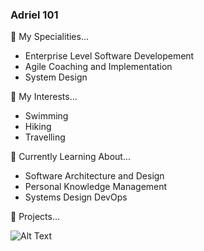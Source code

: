 

### Adriel 101

 🌟 My Specialities...
- Enterprise Level Software Developement
- Agile Coaching and Implementation
- System Design

🌟 My Interests...
- Swimming
- Hiking
- Travelling

🌟 Currently Learning About...
- Software Architecture and Design
- Personal Knowledge Management
- Systems Design DevOps

🌟 Projects...


![Alt Text](https://media.giphy.com/media/bPCwGUF2sKjyE/giphy.gif)

<!--
**AdrielDeVera/AdrielDeVera** is a ✨ _special_ ✨ repository because its `README.md` (this file) appears on your GitHub profile.

Here are some ideas to get you started:

- 🔭 I’m currently working on ...
- 🌱 I’m currently learning ...
- 👯 I’m looking to collaborate on ...
- 🤔 I’m looking for help with ...
- 💬 Ask me about ...
- 📫 How to reach me: ...
- 😄 Pronouns: ...
- ⚡ Fun fact: ...

> Leading Kubernetes 1.28 Release Team
> Reviving UW Cybersecurity Club
> Sending V2's in bouldering 🧗‍♀️
-->
